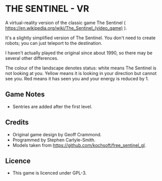 # THE SENTINEL - VR

A virtual-reality version of the classic game The Sentinel ( https://en.wikipedia.org/wiki/The_Sentinel_(video_game) ).

It's a slightly simplified version of The Sentinel.  You don't need to create robots; you can just teleport to the destination.

I haven't actually played the original since about 1990, so there may be several other differences.

The colour of the landscape denotes status: white means The Sentinel is not looking at you.  Yellow means it is looking in your direction but cannot see you.  Red means it has seen you and your energy is reduced by 1.


## Game Notes
* Sentries are added after the first level.


## Credits
* Original game design by Geoff Crammond.
* Programmed by Stephen Carlyle-Smith.
* Models taken from https://github.com/kochsoft/free_sentinel_gl.


## Licence
* This game is licenced under GPL-3.

